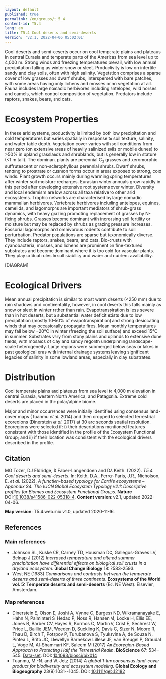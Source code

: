 ```yaml
---
layout: default
published: true
permalink: /en/groups/t_5_4
content-id: T5.4
lang: en
title: T5.4 Cool deserts and semi-deserts
version: 'v2.1, 2022-04-06 05:02:01'
---
```


Cool deserts and semi-deserts occur on cool temperate plains and plateaus in central Eurasia and temperate parts of the Americas from sea level up to 4,000 m. Strong winds and freezing temperatures prevail, with low annual precipitation falling as winter snow or sleet. Productivity is low on infertile sandy and clay soils, often with high salinity. Vegetation comprises a sparse cover of low grasses and dwarf shrubs, interspersed with bare patches, with some areas having only lichens and mosses or no vegetation at all. Fauna includes large nomadic herbivores including antelopes, wild horses and camels, which control composition of vegetation. Predators include raptors, snakes, bears, and cats.

# Ecosystem Properties
 
In these arid systems, productivity is limited by both low precipitation and cold temperatures but varies spatially in response to soil texture, salinity, and water table depth. Vegetation cover varies with soil conditions from near zero (on extensive areas of heavily salinized soils or mobile dunes) to >50% in upland grasslands and shrublands, but is generally low in stature (<1 m tall). The dominant plants are perennial C<sub>3</sub> grasses and xeromorphic suffrutescent or non-sclerophyllous perennial shrubs. Dwarf shrubs, tending to prostrate or cushion forms occur in areas exposed to strong, cold winds. Plant growth occurs mainly during warming spring temperatures after winter soil moisture recharges. Eurasian winter annuals grow rapidly in this period after developing extensive root systems over winter. Diversity and local endemism are low across all taxa relative to other arid ecosystems. Trophic networks are characterised by large nomadic mammalian herbivores. Vertebrate herbivores including antelopes, equines, camelids, and lagomorphs are important mediators of shrub-grass dynamics, with heavy grazing promoting replacement of grasses by N-fixing shrubs. Grasses become dominant with increasing soil fertility or moisture but may be replaced by shrubs as grazing pressure increases. Fossorial lagomorphs and omnivorous rodents contribute to soil perturbation. Predator populations are sparse but taxonomically diverse. They include raptors, snakes, bears, and cats. Bio-crusts with cyanobacteria, mosses, and lichens are prominent on fine-textured substrates and become dominant where it is too cold for vascular plants. They play critical roles in soil stability and water and nutrient availability.

[DIAGRAM]

# Ecological Drivers
 
Mean annual precipitation is similar to most warm deserts (<250 mm) due to rain shadows and continentality, however, in cool deserts this falls mainly as snow or sleet in winter rather than rain. Evapotranspiration is less severe than in hot deserts, but a substantial water deficit exists due to low precipitation (mostly 10–50% of evapotranspiration) and strong desiccating winds that may occasionally propagate fires. Mean monthly temperatures may fall below −20°C in winter (freezing the soil surface) and exceed 15°C in summer. Substrates vary from stony plains and uplands to extensive dune fields, with mosaics of clay and sandy regolith underpinning landscape-scale heterogeneity. Large regions were submerged below seas or lakes in past geological eras with internal drainage systems leaving significant legacies of salinity in some lowland areas, especially in clay substrates.
 
# Distribution
 
Cool temperate plains and plateaus from sea level to 4,000 m elevation in central Eurasia, western North America, and Patagonia. Extreme cold deserts are placed in the polar/alpine biome.

Major and minor occurrences were initially identified using consensus land-cover maps (Tuanmu _et al._ 2014) and then cropped to selected terrestrial ecoregions (Dinerstein _et al._ 2017) at 30 arc seconds spatial resolution. Ecoregions were selected if: i) their descriptions mentioned features consistent with those identified in the profile of the Ecosystem Functional Group; and ii) if their location was consistent with the ecological drivers described in the profile.

## Citation

MG Tozer, DJ Eldridge, D Faber-Langendoen and DA Keith. (2022). *T5.4 Cool deserts and semi-deserts*. In: Keith, D.A., Ferrer-Paris, J.R., Nicholson, E. *et al.* (2022). *A function-based typology for Earth’s ecosystems – Appendix S4. The IUCN Global Ecosystem Typology v2.1: Descriptive profiles for Biomes and Ecosystem Functional Groups*. **Nature** DOI:[10.1038/s41586-022-05318-4](https://doi.org/10.1038/s41586-022-05318-4).
**Content version**: v2.1, updated 2022-04-06.

**Map version**: T5.4.web.mix v1.0, updated 2020-11-16.

## References

### Main references
* Johnson SL, Kuske CR, Carney TD, Housman DC, Gallegos-Graves LV, Belnap J  (2012) *Increased temperature and altered summer precipitation have differential effects on biological soil crusts in a dryland ecosystem*. **Global Change Biology** 18: 2583-2593.
* West NE  (1983) *Comparisons and contrasts between the temperate deserts and semi-deserts of three continents*. **Ecosystems of the World vol. 5: Temperate deserts and semi-deserts** (Ed. NE West). Elsevier, Amsterdam.

### Map references
* Dinerstein E, Olson D, Joshi A, Vynne C, Burgess ND, Wikramanayake E, Hahn N, Palminteri S, Hedao P, Noss R, Hansen M, Locke H, Ellis EE, Jones B, Barber CV, Hayes R, Kormos C, Martin V, Crist E, Sechrest W, Price L, Baillie JEM, Weeden D, Suckling K, Davis C, Sizer N, Moore R, Thau D, Birch T, Potapov P, Turubanova S, Tyukavina A, de Souza N, Pintea L, Brito JC, Llewellyn Barnekow Lillesø JP, van Breugel P, Graudal L, Voge M, Al-Shammari KF, Saleem M  (2017) *An Ecoregion-Based Approach to Protecting Half the Terrestrial Realm*. **BioScience** 67: 534–545. [Data-set](https://ecoregions2017.appspot.com/). DOI: [10.1093/biosci/bix014](http://doi.org/10.1093/biosci/bix014)
* Tuanmu, M.-N. and W. Jetz (2014) *A global 1-km consensus land-cover product for biodiversity and ecosystem modeling*. **Global Ecology and Biogeography** 23(9):1031--1045. DOI: [10.1111/geb.12182](http://doi.org/10.1111/geb.12182)
